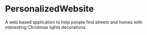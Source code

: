 # PersonalizedWebsite
A web based application to help people find streets and homes with interesting Christmas lights decorations. 
